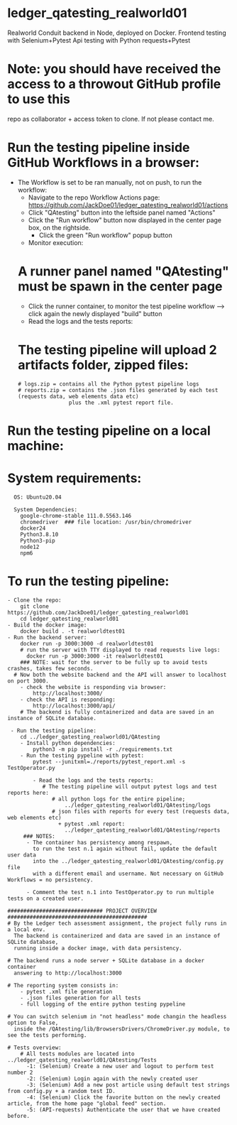 # ledger_qatesting_realworld01
Realworld Conduit backend in Node, deployed on Docker.
Frontend testing with Selenium+Pytest
Api testing with Python requests+Pytest

# Note: you should have received the access to a throwout GitHub profile to use this
  repo as collaborator + access token to clone. If not please contact me.

# Run the testing pipeline inside GitHub Workflows in a browser:
  - The Workflow is set to be ran manually, not on push, to run the workflow:
    - Navigate to the repo Workflow Actions page:
        https://github.com/JackDoe01/ledger_qatesting_realworld01/actions
    - Click "QAtesting" button into the leftside panel named "Actions"
    - Click the "Run workflow" button now displayed in the center page box, on the rightside.
      - Click the green "Run workflow" popup button
     - Monitor execution:
      # A runner panel named "QAtesting" must be spawn in the center page
      - Click the runner container, to monitor the test pipeline workflow --> click again the newly displayed "build" button
     - Read the logs and the tests reports:
      # The testing pipeline will upload 2 artifacts folder, zipped files:
        # logs.zip = contains all the Python pytest pipeline logs
        # reports.zip = contains the .json files generated by each test (requests data, web elements data etc)
                        plus the .xml pytest report file.
                        
 # Run the testing pipeline on a local machine:
  # System requirements:
      OS: Ubuntu20.04
    
      System Dependencies:
        google-chrome-stable 111.0.5563.146
        chromedriver  ### file location: /usr/bin/chromedriver 
        docker24
        Python3.8.10
        Python3-pip
        node12
        npm6
        
  # To run the testing pipeline:
    - Clone the repo:
        git clone https://github.com/JackDoe01/ledger_qatesting_realworld01
        cd ledger_qatesting_realworld01
    - Build the docker image:
        docker build . -t realworldtest01
    - Run the backend server:
        docker run -p 3000:3000 -d realworldtest01
        # run the server with TTY displayed to read requests live logs:
          docker run -p 3000:3000 -it realworldtest01
        ### NOTE: wait for the server to be fully up to avoid tests crashes, takes few seconds.
      # Now both the website backend and the API will answer to localhost on port 3000.
        - check the website is responding via browser:
            http://localhost:3000/
        - check the API is responding:
            http://localhost:3000/api/
        # The backend is fully containerized and data are saved in an instance of SQLite database.    
           
     - Run the testing pipeline:
        cd ../ledger_qatesting_realworld01/QAtesting
        - Install python dependencies:
            python3 -m pip install -r ./requirements.txt
        - Run the testing pypeline with pytest:
            pytest --junitxml=./reports/pytest_report.xml -s TestOperator.py
            
            - Read the logs and the tests reports:
               # The testing pipeline will output pytest logs and test reports here:
                  # all python logs for the entire pipeline;
                      ../ledger_qatesting_realworld01/QAtesting/logs 
                  # json files with reports for every test (requests data, web elements etc)
                    + pytest .xml report:
                      ../ledger_qatesting_realworld01/QAtesting/reports 
         ### NOTES:
          - The container has persistency among respawn, 
            to run the test n.1 again without fail, update the default user data
            into the ../ledger_qatesting_realworld01/QAtesting/config.py file
            with a different email and username. Not necessary on GitHub Workflows = no persistency.
            
          - Comment the test n.1 into TestOperator.py to run multiple tests on a created user.
                  
    ############################## PROJECT OVERVIEW ############################################
    # By the Ledger tech assessment assignment, the project fully runs in a local env.
      The backend is containerized and data are saved in an instance of SQLite database, 
      running inside a docker image, with data persistency.
      
    # The backend runs a node server + SQLite database in a docker container
      answering to http://localhost:3000
      
    # The reporting system consists in:
        - pytest .xml file generation
        - .json files generation for all tests
        - full logging of the entire python testing pypeline
        
    # You can switch selenium in "not headless" mode changin the headless option to False,
      inside the /QAtesting/lib/BrowsersDrivers/ChromeDriver.py module, to see the tests performing.
    
    # Tests overview:
        # All tests modules are located into ../ledger_qatesting_realworld01/QAtesting/Tests
          -1: (Selenium) Create a new user and logout to perform test number 2
          -2: (Selenium) Login again with the newly created user
          -3: (Selenium) Add a new post article using default test strings from config.py + a random test ID.
          -4: (Selenium) Click the favorite button on the newly created article, from the home page "global feed" section.
          -5: (API-requests) Authenticate the user that we have created before.
